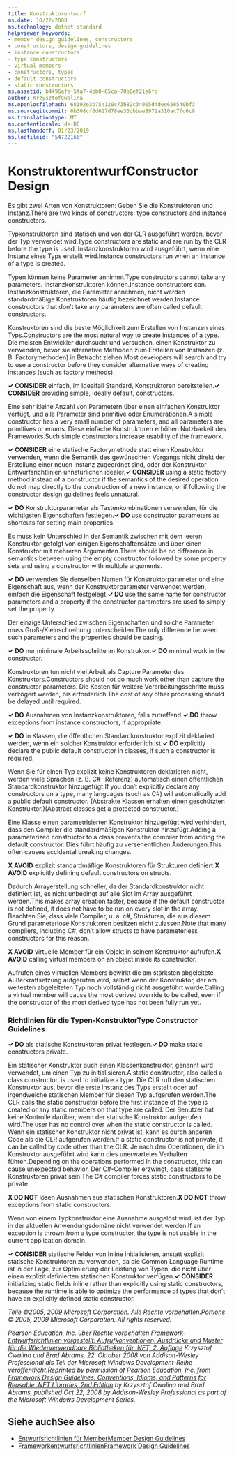 ```yaml
---
title: Konstruktorentwurf
ms.date: 10/22/2008
ms.technology: dotnet-standard
helpviewer_keywords:
- member design guidelines, constructors
- constructors, design guidelines
- instance constructors
- type constructors
- virtual members
- constructors, types
- default constructors
- static constructors
ms.assetid: b4496afe-5fa7-4bb0-85ca-70b0ef21e6fc
author: KrzysztofCwalina
ms.openlocfilehash: 68192e3b75a120c73b82c34005d4dee650540bf3
ms.sourcegitcommit: 6b308cf6d627d78ee36dbbae8972a310ac7fd6c8
ms.translationtype: MT
ms.contentlocale: de-DE
ms.lasthandoff: 01/23/2019
ms.locfileid: "54722166"
---
```

# <a name="constructor-design"></a><span data-ttu-id="545bd-102">Konstruktorentwurf</span><span class="sxs-lookup"><span data-stu-id="545bd-102">Constructor Design</span></span>
<span data-ttu-id="545bd-103">Es gibt zwei Arten von Konstruktoren: Geben Sie die Konstruktoren und Instanz.</span><span class="sxs-lookup"><span data-stu-id="545bd-103">There are two kinds of constructors: type constructors and instance constructors.</span></span>  
  
 <span data-ttu-id="545bd-104">Typkonstruktoren sind statisch und von der CLR ausgeführt werden, bevor der Typ verwendet wird.</span><span class="sxs-lookup"><span data-stu-id="545bd-104">Type constructors are static and are run by the CLR before the type is used.</span></span> <span data-ttu-id="545bd-105">Instanzkonstruktoren wird ausgeführt, wenn eine Instanz eines Typs erstellt wird.</span><span class="sxs-lookup"><span data-stu-id="545bd-105">Instance constructors run when an instance of a type is created.</span></span>  
  
 <span data-ttu-id="545bd-106">Typen können keine Parameter annimmt.</span><span class="sxs-lookup"><span data-stu-id="545bd-106">Type constructors cannot take any parameters.</span></span> <span data-ttu-id="545bd-107">Instanzkonstruktoren können.</span><span class="sxs-lookup"><span data-stu-id="545bd-107">Instance constructors can.</span></span> <span data-ttu-id="545bd-108">Instanzkonstruktoren, die Parameter annehmen, nicht werden standardmäßige Konstruktoren häufig bezeichnet werden.</span><span class="sxs-lookup"><span data-stu-id="545bd-108">Instance constructors that don’t take any parameters are often called default constructors.</span></span>  
  
 <span data-ttu-id="545bd-109">Konstruktoren sind die beste Möglichkeit zum Erstellen von Instanzen eines Typs.</span><span class="sxs-lookup"><span data-stu-id="545bd-109">Constructors are the most natural way to create instances of a type.</span></span> <span data-ttu-id="545bd-110">Die meisten Entwickler durchsucht und versuchen, einen Konstruktor zu verwenden, bevor sie alternative Methoden zum Erstellen von Instanzen (z. B. Factorymethoden) in Betracht ziehen.</span><span class="sxs-lookup"><span data-stu-id="545bd-110">Most developers will search and try to use a constructor before they consider alternative ways of creating instances (such as factory methods).</span></span>  
  
 <span data-ttu-id="545bd-111">**✓ CONSIDER** einfach, im Idealfall Standard, Konstruktoren bereitstellen.</span><span class="sxs-lookup"><span data-stu-id="545bd-111">**✓ CONSIDER** providing simple, ideally default, constructors.</span></span>  
  
 <span data-ttu-id="545bd-112">Eine sehr kleine Anzahl von Parametern über einen einfachen Konstruktor verfügt, und alle Parameter sind primitive oder Enumerationen.</span><span class="sxs-lookup"><span data-stu-id="545bd-112">A simple constructor has a very small number of parameters, and all parameters are primitives or enums.</span></span> <span data-ttu-id="545bd-113">Diese einfache Konstruktoren erhöhen Nutzbarkeit des Frameworks.</span><span class="sxs-lookup"><span data-stu-id="545bd-113">Such simple constructors increase usability of the framework.</span></span>  
  
 <span data-ttu-id="545bd-114">**✓ CONSIDER** eine statische Factorymethode statt einen Konstruktor verwenden, wenn die Semantik des gewünschten Vorgangs nicht direkt der Erstellung einer neuen Instanz zugeordnet sind, oder der Konstruktor Entwurfsrichtlinien unnatürlichen idealer.</span><span class="sxs-lookup"><span data-stu-id="545bd-114">**✓ CONSIDER** using a static factory method instead of a constructor if the semantics of the desired operation do not map directly to the construction of a new instance, or if following the constructor design guidelines feels unnatural.</span></span>  
  
 <span data-ttu-id="545bd-115">**✓ DO** Konstruktorparameter als Tastenkombinationen verwenden, für die wichtigsten Eigenschaften festlegen.</span><span class="sxs-lookup"><span data-stu-id="545bd-115">**✓ DO** use constructor parameters as shortcuts for setting main properties.</span></span>  
  
 <span data-ttu-id="545bd-116">Es muss kein Unterschied in der Semantik zwischen mit dem leeren Konstruktor gefolgt von einigen Eigenschaftensätze und über einen Konstruktor mit mehreren Argumenten.</span><span class="sxs-lookup"><span data-stu-id="545bd-116">There should be no difference in semantics between using the empty constructor followed by some property sets and using a constructor with multiple arguments.</span></span>  
  
 <span data-ttu-id="545bd-117">**✓ DO** verwenden Sie denselben Namen für Konstruktorparameter und eine Eigenschaft aus, wenn der Konstruktorparameter verwendet werden, einfach die Eigenschaft festgelegt.</span><span class="sxs-lookup"><span data-stu-id="545bd-117">**✓ DO** use the same name for constructor parameters and a property if the constructor parameters are used to simply set the property.</span></span>  
  
 <span data-ttu-id="545bd-118">Der einzige Unterschied zwischen Eigenschaften und solche Parameter muss Groß-/Kleinschreibung unterscheiden.</span><span class="sxs-lookup"><span data-stu-id="545bd-118">The only difference between such parameters and the properties should be casing.</span></span>  
  
 <span data-ttu-id="545bd-119">**✓ DO** nur minimale Arbeitsschritte im Konstruktor.</span><span class="sxs-lookup"><span data-stu-id="545bd-119">**✓ DO** minimal work in the constructor.</span></span>  
  
 <span data-ttu-id="545bd-120">Konstruktoren tun nicht viel Arbeit als Capture Parameter des Konstruktors.</span><span class="sxs-lookup"><span data-stu-id="545bd-120">Constructors should not do much work other than capture the constructor parameters.</span></span> <span data-ttu-id="545bd-121">Die Kosten für weitere Verarbeitungsschritte muss verzögert werden, bis erforderlich.</span><span class="sxs-lookup"><span data-stu-id="545bd-121">The cost of any other processing should be delayed until required.</span></span>  
  
 <span data-ttu-id="545bd-122">**✓ DO** Ausnahmen von Instanzkonstruktoren, falls zutreffend.</span><span class="sxs-lookup"><span data-stu-id="545bd-122">**✓ DO** throw exceptions from instance constructors, if appropriate.</span></span>  
  
 <span data-ttu-id="545bd-123">**✓ DO** in Klassen, die öffentlichen Standardkonstruktor explizit deklariert werden, wenn ein solcher Konstruktor erforderlich ist.</span><span class="sxs-lookup"><span data-stu-id="545bd-123">**✓ DO** explicitly declare the public default constructor in classes, if such a constructor is required.</span></span>  
  
 <span data-ttu-id="545bd-124">Wenn Sie für einen Typ explizit keine Konstruktoren deklarieren nicht, werden viele Sprachen (z. B. C# -Referenz) automatisch einen öffentlichen Standardkonstruktor hinzugefügt.</span><span class="sxs-lookup"><span data-stu-id="545bd-124">If you don’t explicitly declare any constructors on a type, many languages (such as C#) will automatically add a public default constructor.</span></span> <span data-ttu-id="545bd-125">(Abstrakte Klassen erhalten einen geschützten Konstruktor.)</span><span class="sxs-lookup"><span data-stu-id="545bd-125">(Abstract classes get a protected constructor.)</span></span>  
  
 <span data-ttu-id="545bd-126">Eine Klasse einen parametrisierten Konstruktor hinzugefügt wird verhindert, dass den Compiler die standardmäßigen Konstruktor hinzufügt.</span><span class="sxs-lookup"><span data-stu-id="545bd-126">Adding a parameterized constructor to a class prevents the compiler from adding the default constructor.</span></span> <span data-ttu-id="545bd-127">Dies führt häufig zu versehentlichen Änderungen.</span><span class="sxs-lookup"><span data-stu-id="545bd-127">This often causes accidental breaking changes.</span></span>  
  
 <span data-ttu-id="545bd-128">**X AVOID** explizit standardmäßige Konstruktoren für Strukturen definiert.</span><span class="sxs-lookup"><span data-stu-id="545bd-128">**X AVOID** explicitly defining default constructors on structs.</span></span>  
  
 <span data-ttu-id="545bd-129">Dadurch Arrayerstellung schneller, da der Standardkonstruktor nicht definiert ist, es nicht unbedingt auf alle Slot im Array ausgeführt werden.</span><span class="sxs-lookup"><span data-stu-id="545bd-129">This makes array creation faster, because if the default constructor is not defined, it does not have to be run on every slot in the array.</span></span> <span data-ttu-id="545bd-130">Beachten Sie, dass viele Compiler, u. a. c#, Strukturen, die aus diesem Grund parameterlose Konstruktoren besitzen nicht zulassen.</span><span class="sxs-lookup"><span data-stu-id="545bd-130">Note that many compilers, including C#, don’t allow structs to have parameterless constructors for this reason.</span></span>  
  
 <span data-ttu-id="545bd-131">**X AVOID** virtuelle Member für ein Objekt in seinem Konstruktor aufrufen.</span><span class="sxs-lookup"><span data-stu-id="545bd-131">**X AVOID** calling virtual members on an object inside its constructor.</span></span>  
  
 <span data-ttu-id="545bd-132">Aufrufen eines virtuellen Members bewirkt die am stärksten abgeleitete Außerkraftsetzung aufgerufen wird, selbst wenn der Konstruktor, der am weitesten abgeleiteten Typ noch vollständig nicht ausgeführt wurde.</span><span class="sxs-lookup"><span data-stu-id="545bd-132">Calling a virtual member will cause the most derived override to be called, even if the constructor of the most derived type has not been fully run yet.</span></span>  
  
### <a name="type-constructor-guidelines"></a><span data-ttu-id="545bd-133">Richtlinien für die Typen-Konstruktor</span><span class="sxs-lookup"><span data-stu-id="545bd-133">Type Constructor Guidelines</span></span>  
 <span data-ttu-id="545bd-134">**✓ DO** als statische Konstruktoren privat festlegen.</span><span class="sxs-lookup"><span data-stu-id="545bd-134">**✓ DO** make static constructors private.</span></span>  
  
 <span data-ttu-id="545bd-135">Ein statischer Konstruktor auch einen Klassenkonstruktor, genannt wird verwendet, um einen Typ zu initialisieren.</span><span class="sxs-lookup"><span data-stu-id="545bd-135">A static constructor, also called a class constructor, is used to initialize a type.</span></span> <span data-ttu-id="545bd-136">Die CLR ruft den statischen Konstruktor aus, bevor die erste Instanz des Typs erstellt oder auf irgendwelche statischen Member für diesen Typ aufgerufen werden.</span><span class="sxs-lookup"><span data-stu-id="545bd-136">The CLR calls the static constructor before the first instance of the type is created or any static members on that type are called.</span></span> <span data-ttu-id="545bd-137">Der Benutzer hat keine Kontrolle darüber, wenn der statische Konstruktor aufgerufen wird.</span><span class="sxs-lookup"><span data-stu-id="545bd-137">The user has no control over when the static constructor is called.</span></span> <span data-ttu-id="545bd-138">Wenn ein statischer Konstruktor nicht privat ist, kann es durch anderen Code als die CLR aufgerufen werden.</span><span class="sxs-lookup"><span data-stu-id="545bd-138">If a static constructor is not private, it can be called by code other than the CLR.</span></span> <span data-ttu-id="545bd-139">Je nach den Operationen, die im Konstruktor ausgeführt wird kann dies unerwartetes Verhalten führen.</span><span class="sxs-lookup"><span data-stu-id="545bd-139">Depending on the operations performed in the constructor, this can cause unexpected behavior.</span></span> <span data-ttu-id="545bd-140">Der C#-Compiler erzwingt, dass statische Konstruktoren privat sein.</span><span class="sxs-lookup"><span data-stu-id="545bd-140">The C# compiler forces static constructors to be private.</span></span>  
  
 <span data-ttu-id="545bd-141">**X DO NOT** lösen Ausnahmen aus statischen Konstruktoren.</span><span class="sxs-lookup"><span data-stu-id="545bd-141">**X DO NOT** throw exceptions from static constructors.</span></span>  
  
 <span data-ttu-id="545bd-142">Wenn von einem Typkonstruktor eine Ausnahme ausgelöst wird, ist der Typ in der aktuellen Anwendungsdomäne nicht verwendet werden.</span><span class="sxs-lookup"><span data-stu-id="545bd-142">If an exception is thrown from a type constructor, the type is not usable in the current application domain.</span></span>  
  
 <span data-ttu-id="545bd-143">**✓ CONSIDER** statische Felder von Inline initialisieren, anstatt explizit statische Konstruktoren zu verwenden, da die Common Language Runtime ist in der Lage, zur Optimierung der Leistung von Typen, die nicht über einen explizit definierten statischen Konstruktor verfügen.</span><span class="sxs-lookup"><span data-stu-id="545bd-143">**✓ CONSIDER** initializing static fields inline rather than explicitly using static constructors, because the runtime is able to optimize the performance of types that don’t have an explicitly defined static constructor.</span></span>  
  
 <span data-ttu-id="545bd-144">*Teile ©2005, 2009 Microsoft Corporation. Alle Rechte vorbehalten.*</span><span class="sxs-lookup"><span data-stu-id="545bd-144">*Portions © 2005, 2009 Microsoft Corporation. All rights reserved.*</span></span>  
  
 <span data-ttu-id="545bd-145">*Pearson Education, Inc. über Rechte vorbehalten [Framework-Entwurfsrichtlinien vorgestellt: Aufrufkonventionen, Ausdrücke und Muster für die Wiederverwendbare Bibliotheken für .NET, 2. Auflage](https://www.informit.com/store/framework-design-guidelines-conventions-idioms-and-9780321545619) Krzysztof Cwalina und Brad Abrams, 22. Oktober 2008 von Addison-Wesley Professional als Teil der Microsoft Windows Development-Reihe veröffentlicht.*</span><span class="sxs-lookup"><span data-stu-id="545bd-145">*Reprinted by permission of Pearson Education, Inc. from [Framework Design Guidelines: Conventions, Idioms, and Patterns for Reusable .NET Libraries, 2nd Edition](https://www.informit.com/store/framework-design-guidelines-conventions-idioms-and-9780321545619) by Krzysztof Cwalina and Brad Abrams, published Oct 22, 2008 by Addison-Wesley Professional as part of the Microsoft Windows Development Series.*</span></span>  
  
## <a name="see-also"></a><span data-ttu-id="545bd-146">Siehe auch</span><span class="sxs-lookup"><span data-stu-id="545bd-146">See also</span></span>

- [<span data-ttu-id="545bd-147">Entwurfsrichtlinien für Member</span><span class="sxs-lookup"><span data-stu-id="545bd-147">Member Design Guidelines</span></span>](../../../docs/standard/design-guidelines/member.md)
- [<span data-ttu-id="545bd-148">Frameworkentwurfsrichtlinien</span><span class="sxs-lookup"><span data-stu-id="545bd-148">Framework Design Guidelines</span></span>](../../../docs/standard/design-guidelines/index.md)
